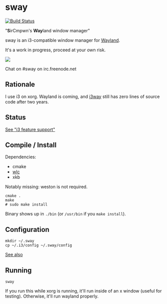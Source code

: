# sway

[![Build Status](http://ci.gensok.io/job/Sway/badge/icon)](http://ci.gensok.io/job/Sway/)

"**S**irCmpwn's **Way**land window manager"

sway is an i3-compatible window manager for
[Wayland](http://wayland.freedesktop.org/).

It's a work in progress, proceed at your own risk.

![](https://sr.ht/qxGE.png)

Chat on #sway on irc.freenode.net

## Rationale

I use i3 on xorg. Wayland is coming, and [i3way](http://i3way.org/) still has
zero lines of source code after two years.

## Status

[See "i3 feature support"](https://github.com/SirCmpwn/sway/issues/2)

## Compile / Install

Dependencies:

* cmake
* [wlc](https://github.com/Cloudef/wlc)
* xkb

Notably missing: weston is not required.

    cmake .
    make
    # sudo make install

Binary shows up in `./bin` (or `/usr/bin` if you `make install`).

## Configuration

    mkdir ~/.sway
    cp ~/.i3/config ~/.sway/config

[See also](http://i3wm.org/docs/)

## Running

    sway

If you run this while xorg is running, it'll run inside of an x window (useful
for testing). Otherwise, it'll run wayland properly.
